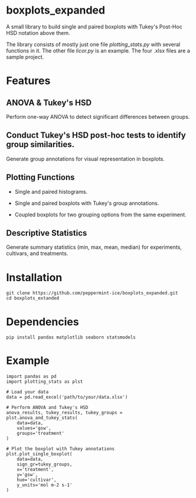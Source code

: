 # boxplots_expanded
A small library to build single and paired boxplots with Tukey's Post-Hoc HSD notation above them.

The library consists of mostly just one file _plotting_stats.py_ with several functions in it. The other file _licor.py_ is an example. The four .xlsx files are a sample project.

# Features
## ANOVA & Tukey's HSD

Perform one-way ANOVA to detect significant differences between groups.

## Conduct Tukey's HSD post-hoc tests to identify group similarities.

Generate group annotations for visual representation in boxplots.

## Plotting Functions

- Single and paired histograms.

- Single and paired boxplots with Tukey's group annotations.

- Coupled boxplots for two grouping options from the same experiment.

## Descriptive Statistics

Generate summary statistics (min, max, mean, median) for experiments, cultivars, and treatments.

# Installation
```
git clone https://github.com/peppermint-ice/boxplots_expanded.git
cd boxplots_extanded
```
# Dependencies
```
pip install pandas matplotlib seaborn statsmodels
```
# Example
```
import pandas as pd
import plotting_stats as plst

# Load your data
data = pd.read_excel('path/to/your/data.xlsx')

# Perform ANOVA and Tukey's HSD
anova_results, tukey_results, tukey_groups = plst.anova_and_tukey_stats(
    data=data,
    values='gsw',
    groups='treatment'
)

# Plot the boxplot with Tukey annotations
plst.plot_single_boxplot(
    data=data,
    sign_gr=tukey_groups,
    x='treatment',
    y='gsw',
    hue='cultivar',
    y_units='mol m-2 s-1'
)
```

